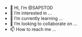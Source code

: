 - 👋 Hi, I’m @SAPSTOD
- 👀 I’m interested in ...
- 🌱 I’m currently learning ...
- 💞️ I’m looking to collaborate on ...
- 📫 How to reach me ...

<!---
SAPSTOD/SAPSTOD is a ✨ special ✨ repository because its `README.md` (this file) appears on your GitHub profile.
You can click the Preview link to take a look at your changes.
--->
